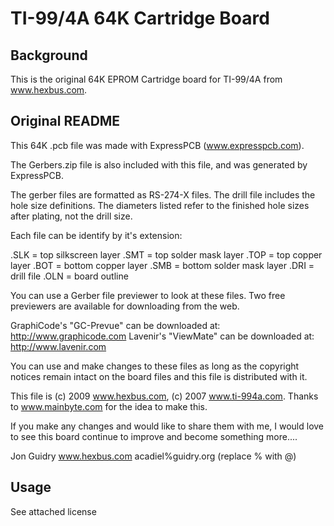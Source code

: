 # TI-99/4A 64K Cartridge Board

## Background
This is the original 64K EPROM Cartridge board for TI-99/4A from www.hexbus.com.

## Original README
This 64K .pcb file was made with ExpressPCB (www.expresspcb.com).

The Gerbers.zip file is also included with this file, and was generated by ExpressPCB.

The gerber files are formatted as RS-274-X files.  The drill file includes the hole size definitions.  The diameters listed refer to the finished hole sizes after plating, not the drill size.

Each file can be identify by it's extension:

   .SLK = top silkscreen layer
   .SMT = top solder mask layer
   .TOP = top copper layer
   .BOT = bottom copper layer
   .SMB = bottom solder mask layer
   .DRI = drill file
   .OLN = board outline

You can use a Gerber file previewer to look at these files.  Two free previewers are available for downloading from the web.

GraphiCode's "GC-Prevue" can be downloaded at:
   http://www.graphicode.com
Lavenir's "ViewMate" can be downloaded at:
   http://www.lavenir.com

You can use and make changes to these files as long as the copyright notices remain intact on the board files and this file is distributed 
with it.  

This file is (c) 2009 www.hexbus.com, (c) 2007 www.ti-994a.com. Thanks to www.mainbyte.com for the idea to make this.

If you make any changes and would like to share them with me, I would love to see this board continue to improve and become something more....

Jon Guidry
www.hexbus.com
acadiel%guidry.org (replace % with @)

## Usage
See attached license

